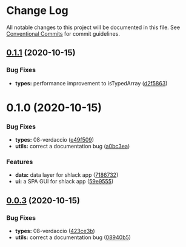# Change Log

All notable changes to this project will be documented in this file.
See [Conventional Commits](https://conventionalcommits.org) for commit guidelines.

## [0.1.1](https://github.com/mike-north/js-ts-monorepos/compare/v0.1.0...v0.1.1) (2020-10-15)


### Bug Fixes

* **types:** performance improvement to isTypedArray ([d2f5863](https://github.com/mike-north/js-ts-monorepos/commit/d2f58630ac544a6c1d393c7f8fbc50592f2cd585))





# 0.1.0 (2020-10-15)


### Bug Fixes

* **types:** 08-verdaccio ([e49f509](https://github.com/mike-north/js-ts-monorepos/commit/e49f509b99982846dd87fbcb7f53125b2652ea45))
* **utils:** correct a documentation bug ([a0bc3ea](https://github.com/mike-north/js-ts-monorepos/commit/a0bc3eaeeb9c8dfa724a862f0b537a97c6b7a485))


### Features

* **data:** data layer for shlack app ([7186732](https://github.com/mike-north/js-ts-monorepos/commit/71867321e3e04af6d99efd979a030bcf7a27891d))
* **ui:** a SPA GUI for shlack app ([59e9555](https://github.com/mike-north/js-ts-monorepos/commit/59e955509c88cff2b2e56237da7ea4d4bf9a8944))





## [0.0.3](https://github.com/mike-north/js-ts-monorepos/compare/v0.0.2...v0.0.3) (2020-10-15)


### Bug Fixes

* **types:** 08-verdaccio ([423ce3b](https://github.com/mike-north/js-ts-monorepos/commit/423ce3b737e63441c1915bcbecd33c20bb65c969))
* **utils:** correct a documentation bug ([08940b5](https://github.com/mike-north/js-ts-monorepos/commit/08940b5710d1af2c1fba1aeff1df101e020ff4ed))
